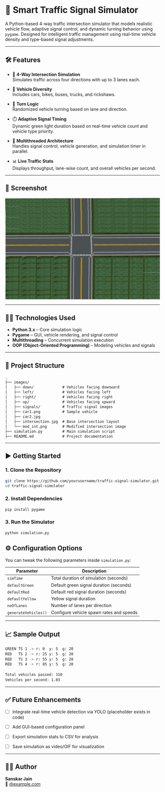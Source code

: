 
# 🚦 Smart Traffic Signal Simulator

A Python-based 4-way traffic intersection simulator that models realistic vehicle flow, adaptive signal control, and dynamic turning behavior using `pygame`. Designed for intelligent traffic management using real-time vehicle density and type-based signal adjustments.

---

## 🛠️ Features

- 🔄 **4-Way Intersection Simulation**  
  Simulates traffic across four directions with up to 3 lanes each.

- 🚗 **Vehicle Diversity**  
  Includes cars, bikes, buses, trucks, and rickshaws.

- 🔀 **Turn Logic**  
  Randomized vehicle turning based on lane and direction.

- ⏱️ **Adaptive Signal Timing**  
  Dynamic green light duration based on real-time vehicle count and vehicle type priority.

- 🧵 **Multithreaded Architecture**  
  Handles signal control, vehicle generation, and simulation timer in parallel.

- 📊 **Live Traffic Stats**  
  Displays throughput, lane-wise count, and overall vehicles per second.

---

## 📸 Screenshot

<p align="center">
  <img src="images/mod_int.png" alt="Traffic Simulation Preview" width="600">
</p>

---

## 🧑‍💻 Technologies Used

- **Python 3.x** – Core simulation logic  
- **Pygame** – GUI, vehicle rendering, and signal control  
- **Multithreading** – Concurrent simulation execution  
- **OOP (Object-Oriented Programming)** – Modeling vehicles and signals

---

## 📁 Project Structure

```
.
├── images/
│   ├── down/             # Vehicles facing downward
│   ├── left/             # Vehicles facing left
│   ├── right/            # Vehicles facing right
│   ├── up/               # Vehicles facing upward
│   ├── signals/          # Traffic signal images
│   ├── car1.png          # Sample vehicle
│   ├── car2.jpg
│   ├── intersection.jpg  # Base intersection layout
│   └── mod_int.png       # Modified intersection image
├── simulation.py         # Main simulation script
├── README.md             # Project documentation
```

---

## ▶️ Getting Started

### 1. Clone the Repository

```bash
git clone https://github.com/yourusername/traffic-signal-simulator.git
cd traffic-signal-simulator
```

### 2. Install Dependencies

```bash
pip install pygame
```

### 3. Run the Simulator

```bash
python simulation.py
```
## ⚙️ Configuration Options

You can tweak the following parameters inside `simulation.py`:

| Parameter            | Description                               |
|----------------------|-------------------------------------------|
| `simTime`            | Total duration of simulation (seconds)    |
| `defaultGreen`       | Default green signal duration (seconds)   |
| `defaultRed`         | Default red signal duration (seconds)     |
| `defaultYellow`      | Yellow signal duration                    |
| `noOfLanes`          | Number of lanes per direction             |
| `generateVehicles()` | Configure vehicle spawn rates and speeds  |

---

## 📈 Sample Output

```bash
GREEN TS 1 -> r: 0  y: 5  g: 20
RED   TS 2 -> r: 25 y: 5  g: 20
RED   TS 3 -> r: 55 y: 5  g: 20
RED   TS 4 -> r: 85 y: 5  g: 20

Total vehicles passed: 310
Vehicles per second: 1.03
```

---

## ✅ Future Enhancements

- [ ] Integrate real-time vehicle detection via YOLO (placeholder exists in code)
- [ ] Add GUI-based configuration panel
- [ ] Export simulation stats to CSV for analysis
- [ ] Save simulation as video/GIF for visualization


---

## 🙋‍♂️ Author

**Sanskar Jain**  
📧 [@example.com](mailto:sanskarjain3112@gmail.com)  
